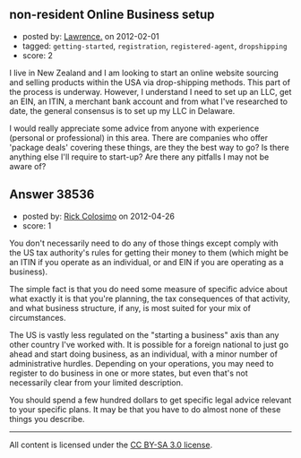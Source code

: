## non-resident Online Business setup

- posted by: [Lawrence.](https://stackexchange.com/users/-1/16117-lawrence) on 2012-02-01
- tagged: `getting-started`, `registration`, `registered-agent`, `dropshipping`
- score: 2

I live in New Zealand and I am looking to start an online website sourcing and selling products within the USA via drop-shipping methods. This part of the process is underway. However,  I understand I need to set up an LLC, get an EIN, an ITIN, a merchant bank account and from what I've researched to date, the general consensus is to set up my LLC in Delaware.
  
I would really appreciate some advice from anyone with experience (personal or professional) in this area. There are companies who offer 'package deals' covering these things, are they the best way to go? Is there anything else I'll require to start-up? Are there any pitfalls I may not be aware of?



## Answer 38536

- posted by: [Rick Colosimo](https://stackexchange.com/users/-1/17684-rick-colosimo) on 2012-04-26
- score: 1

You don't necessarily need to do any of those things except comply with the US tax authority's rules for getting their money to them (which might be an ITIN if you operate as an individual, or and EIN if you are operating as a business). 

The simple fact is that you do need some measure of specific advice about what exactly it is that you're planning, the tax consequences of that activity, and what business structure, if any, is most suited for your mix of circumstances.

The US is vastly less regulated on the "starting a business" axis than any other country I've worked with. It is possible for a foreign national to just go ahead and start doing business, as an individual, with a minor number of administrative hurdles. Depending on your operations, you may need to register to do business in one or more states, but even that's not necessarily clear from your limited description.

You should spend a few hundred dollars to get specific legal advice relevant to your specific plans. It may be that you have to do almost none of these things you describe.



---

All content is licensed under the [CC BY-SA 3.0 license](https://creativecommons.org/licenses/by-sa/3.0/).
